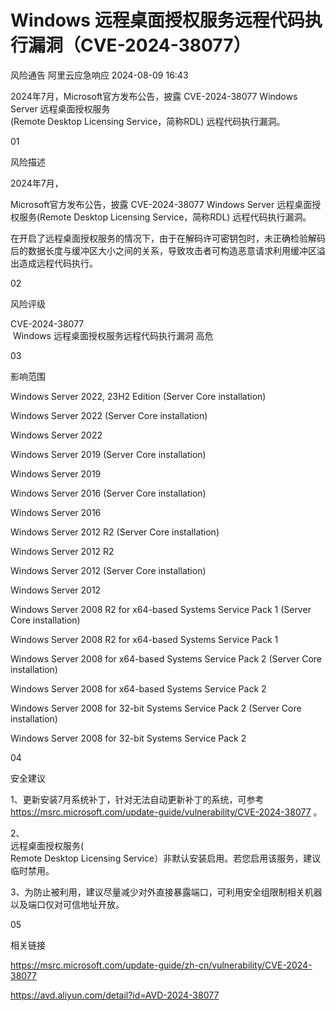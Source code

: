 #  Windows 远程桌面授权服务远程代码执行漏洞（CVE-2024-38077）   
风险通告  阿里云应急响应   2024-08-09 16:43  
  
2024年7月，Microsoft官方发布公告，披露 CVE-2024-38077 Windows Server 远程桌面授权服务  
(Remote Desktop Licensing Service，简称RDL) 远程代码执行漏洞。  
  
01  
  
风险描述  
  
  
2024年7月，  
  
Microsoft官方发布公告，披露 CVE-2024-38077 Windows Server 远程桌面授权服务(Remote Desktop Licensing Service，简称RDL) 远程代码执行漏洞。  
  
在开启了远程桌面授权服务的情况下，由于在解码许可密钥包时，未正确检验解码后的数据长度与缓冲区大小之间的关系，导致攻击者可构造恶意请求利用缓冲区溢出造成远程代码执行。  
  
  
02  
  
风险评级  
  
  
CVE-2024-38077  
 Windows 远程桌面授权服务远程代码执行漏洞 高危  
  
  
03  
  
影响范围  
  
  
Windows Server 2022, 23H2 Edition (Server Core installation)   
  
Windows Server 2022 (Server Core installation)   
  
Windows Server 2022   
  
Windows Server 2019 (Server Core installation)   
  
Windows Server 2019   
  
Windows Server 2016 (Server Core installation)   
  
Windows Server 2016   
  
Windows Server 2012 R2 (Server Core installation)   
  
Windows Server 2012 R2   
  
Windows Server 2012 (Server Core installation)   
  
Windows Server 2012   
  
Windows Server 2008 R2 for x64-based Systems Service Pack 1 (Server Core installation)   
  
Windows Server 2008 R2 for x64-based Systems Service Pack 1   
  
Windows Server 2008 for x64-based Systems Service Pack 2 (Server Core installation)   
  
Windows Server 2008 for x64-based Systems Service Pack 2   
  
Windows Server 2008 for 32-bit Systems Service Pack 2 (Server Core installation)   
  
Windows Server 2008 for 32-bit Systems Service Pack 2  
  
  
04  
  
安全建议  
  
  
1、更新安装7月系统补丁，针对无法自动更新补丁的系统，可参考 https://msrc.microsoft.com/update-guide/vulnerability/CVE-2024-38077 。   
  
2、  
远程桌面授权服务(  
Remote Desktop Licensing Service）非默认安装启用。若您启用该服务，建议临时禁用。  
  
3、为防止被利用，建议尽量减少对外直接暴露端口，可利用安全组限制相关机器以及端口仅对可信地址开放。  
  
  
05  
  
相关链接  
  
  
https://msrc.microsoft.com/update-guide/zh-cn/vulnerability/CVE-2024-38077  
  
https://avd.aliyun.com/detail?id=AVD-2024-38077  
  
